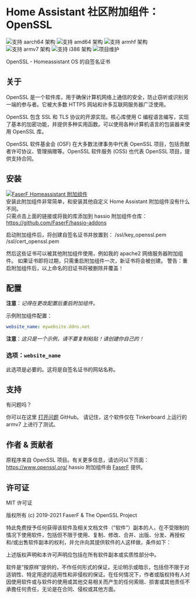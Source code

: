 # Home Assistant 社区附加组件：OpenSSL
![支持 aarch64 架构][aarch64-shield] ![支持 amd64 架构][amd64-shield] ![支持 armhf 架构][armhf-shield] ![支持 armv7 架构][armv7-shield] ![支持 i386 架构][i386-shield]
![项目维护][maintenance-shield]

OpenSSL - Homeassistant OS 的自签名证书

## 关于

OpenSSL 是一个软件库，用于确保计算机网络上通信的安全，防止窃听或识别另一端的参与者。它被大多数 HTTPS 网站和许多互联网服务器广泛使用。

OpenSSL 包含 SSL 和 TLS 协议的开源实现。核心库使用 C 编程语言编写，实现了基本的加密功能，并提供多种实用函数。可以使用各种计算机语言的包装器来使用 OpenSSL 库。

OpenSSL 软件基金会 (OSF) 在大多数法律事务中代表 OpenSSL 项目，包括贡献者许可协议、管理捐赠等。OpenSSL 软件服务 (OSS) 也代表 OpenSSL 项目，提供支持合同。

## 安装

[![FaserF Homeassistant 附加组件](https://my.home-assistant.io/badges/supervisor_add_addon_repository.svg)](https://my.home-assistant.io/redirect/supervisor_add_addon_repository/?repository_url=https%3A%2F%2Fgithub.com%2FFaserF%2Fhassio-addons)
<br />
安装此附加组件非常简单，和安装其他自定义 Home Assistant 附加组件没有什么不同。<br />
只需点击上面的链接或将我的库添加到 hassio 附加组件仓库：<https://github.com/FaserF/hassio-addons>

启动附加组件后，将创建自签名证书并放置到：
/ssl/key_openssl.pem
/ssl/cert_openssl.pem

然后这些证书可以被其他附加组件使用，例如我的 apache2 网络服务器附加组件。
如果证书即将过期，只需重启附加组件一次，新证书将会被创建。
警告：重启附加组件后，以上命名的旧证书将被删除并覆盖！

## 配置

**注意**：_记得在更改配置后重启附加组件。_

示例附加组件配置：

```yaml
website_name: mywebsite.ddns.net
```

**注意**：_这只是一个示例，请不要复制粘贴！请创建你自己的！_

### 选项：`website_name`

此选项是必要的。这将是自签名证书的网站名称。

## 支持

有问题吗？

你可以在这里 [打开问题][issue] GitHub。
请记住，这个软件仅在 Tinkerboard 上运行的 armv7 上进行了测试。

## 作者 & 贡献者

原程序来自 OpenSSL 项目。有关更多信息，请访问以下页面：<https://www.openssl.org/>
hassio 附加组件由 [FaserF] 提供。

## 许可证

MIT 许可证

版权所有 (c) 2019-2021 FaserF & The OpenSSL Project

特此免费授予任何获得该软件及相关文档文件（“软件”）副本的人，在不受限制的情况下使用软件，包括但不限于使用、复制、修改、合并、出版、分发、再授权和/或出售软件副本的权利，并允许向其提供软件的人这样做，条件如下：

上述版权声明和本许可声明应包括在所有软件副本或实质性部分中。

软件是“按原样”提供的，不作任何形式的保证，无论明示或暗示，包括但不限于对适销性、特定用途的适用性和非侵权的保证。在任何情况下，作者或版权持有人对因使用软件或与软件的使用或其他交易相关而产生的任何索赔、损害或其他责任不承擔任何责任，无论是在合同、侵权或其他方面。

[aarch64-shield]: https://img.shields.io/badge/aarch64-yes-green.svg
[amd64-shield]: https://img.shields.io/badge/amd64-yes-green.svg
[armhf-shield]: https://img.shields.io/badge/armhf-yes-green.svg
[armv7-shield]: https://img.shields.io/badge/armv7-yes-green.svg
[FaserF]: https://github.com/FaserF/
[i386-shield]: https://img.shields.io/badge/i386-yes-green.svg
[issue]: https://github.com/FaserF/hassio-addons/issues
[maintenance-shield]: https://img.shields.io/maintenance/yes/2024.svg